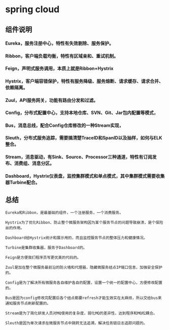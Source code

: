 
  # spring cloud

 ## 组件说明

#### Eureka，服务注册中心，特性有失效剔除、服务保护。

#### Ribbon，客户端负载均衡，特性有区域亲和、重试机制。

#### Feign，声明式服务调用，本质上就是Ribbon+Hystrix

#### Hystrix，客户端容错保护，特性有服务降级、服务熔断、请求缓存、请求合并、依赖隔离。

#### Zuul，API服务网关，功能有路由分发和过滤。

#### Config，分布式配置中心，支持本地仓库、SVN、Git、Jar包内配置等模式，

#### Bus，消息总线，配合Config仓库修改的一种Stream实现，

#### Sleuth，分布式服务追踪，需要搞清楚TraceID和SpanID以及抽样，如何与ELK整合。

#### Stream，消息驱动，有Sink、Source、Processor三种通道，特性有订阅发布、消费组、消息分区。

#### Dashboard，Hystrix仪表盘，监控集群模式和单点模式，其中集群模式需要收集器Turbine配合。


 ## 总结
```
Eureka和Ribbon，是最基础的组件，一个注册服务，一个消费服务。

Hystrix为了优化Ribbon、防止整个微服务架构因为某个服务节点的问题导致崩溃，是个保险丝的作用。

Dashboard给Hystrix统计和展示用的，而且监控服务节点的整体压力和健康情况。

Turbine是集群收集器，服务于Dashboard的。

Feign是方便我们程序员写更优美的代码的。

Zuul是加在整个微服务最前沿的防火墙和代理器，隐藏微服务结点IP端口信息，加强安全保护的。

Config是为了解决所有微服务各自维护各自的配置，设置一个统一的配置中心，方便修改配置的。

Bus是因为config修改完配置后各个结点都要refresh才能生效实在太麻烦，所以交给bus来通知服务节点刷新配置的。

Stream是为了简化研发人员对MQ使用的复杂度，弱化MQ的差异性，达到程序和MQ松耦合。

Sleuth是因为单次请求在微服务节点中跳转无法追溯，解决任务链日志追踪问题的。
```
